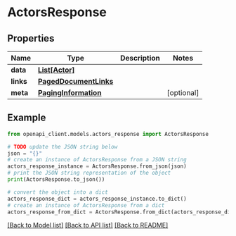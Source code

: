 # ActorsResponse


## Properties

Name | Type | Description | Notes
------------ | ------------- | ------------- | -------------
**data** | [**List[Actor]**](Actor.md) |  | 
**links** | [**PagedDocumentLinks**](PagedDocumentLinks.md) |  | 
**meta** | [**PagingInformation**](PagingInformation.md) |  | [optional] 

## Example

```python
from openapi_client.models.actors_response import ActorsResponse

# TODO update the JSON string below
json = "{}"
# create an instance of ActorsResponse from a JSON string
actors_response_instance = ActorsResponse.from_json(json)
# print the JSON string representation of the object
print(ActorsResponse.to_json())

# convert the object into a dict
actors_response_dict = actors_response_instance.to_dict()
# create an instance of ActorsResponse from a dict
actors_response_from_dict = ActorsResponse.from_dict(actors_response_dict)
```
[[Back to Model list]](../README.md#documentation-for-models) [[Back to API list]](../README.md#documentation-for-api-endpoints) [[Back to README]](../README.md)



